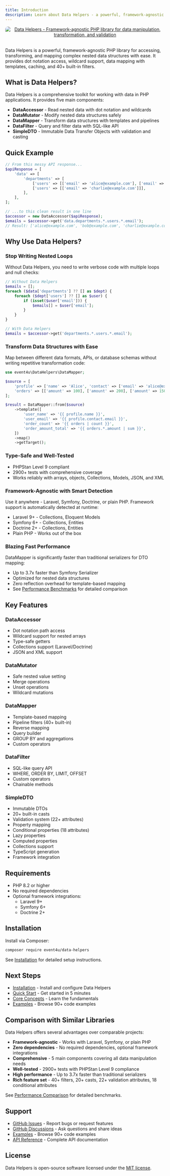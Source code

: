```yaml
---
title: Introduction
description: Learn about Data Helpers - a powerful, framework-agnostic PHP library for data manipulation
---
```


<div align="center" style="margin-bottom: 2rem;">
  <a href="https://event4u.app">
    <img alt="Data Helpers - Framework-agnostic PHP library for data manipulation, transformation, and validation" src="/data-helpers/banner.png" style="max-width: 100%; height: auto; border-radius: 8px;" />
  </a>
</div>

Data Helpers is a powerful, framework-agnostic PHP library for accessing, transforming, and mapping complex nested data structures with ease. It provides dot notation access, wildcard support, data mapping with templates, caching, and 40+ built-in filters.

## What is Data Helpers?

Data Helpers is a comprehensive toolkit for working with data in PHP applications. It provides five main components:

- **DataAccessor** - Read nested data with dot notation and wildcards
- **DataMutator** - Modify nested data structures safely
- **DataMapper** - Transform data structures with templates and pipelines
- **DataFilter** - Query and filter data with SQL-like API
- **SimpleDTO** - Immutable Data Transfer Objects with validation and casting

## Quick Example

```php
// From this messy API response...
$apiResponse = [
    'data' => [
        'departments' => [
            ['users' => [['email' => 'alice@example.com'], ['email' => 'bob@example.com']]],
            ['users' => [['email' => 'charlie@example.com']]],
        ],
    ],
];

// ...to this clean result in one line
$accessor = new DataAccessor($apiResponse);
$emails = $accessor->get('data.departments.*.users.*.email');
// Result: ['alice@example.com', 'bob@example.com', 'charlie@example.com']
```

## Why Use Data Helpers?

### Stop Writing Nested Loops

Without Data Helpers, you need to write verbose code with multiple loops and null checks:

```php
// Without Data Helpers
$emails = [];
foreach ($data['departments'] ?? [] as $dept) {
    foreach ($dept['users'] ?? [] as $user) {
        if (isset($user['email'])) {
            $emails[] = $user['email'];
        }
    }
}

// With Data Helpers
$emails = $accessor->get('departments.*.users.*.email');
```

### Transform Data Structures with Ease

Map between different data formats, APIs, or database schemas without writing repetitive transformation code:

```php
use event4u\DataHelpers\DataMapper;

$source = [
    'profile' => ['name' => 'Alice', 'contact' => ['email' => 'alice@example.com']],
    'orders' => [['amount' => 100], ['amount' => 200], ['amount' => 150]],
];

$result = DataMapper::from($source)
    ->template([
        'user_name' => '{{ profile.name }}',
        'user_email' => '{{ profile.contact.email }}',
        'order_count' => '{{ orders | count }}',
        'order_amount_total' => '{{ orders.*.amount | sum }}',
    ])
    ->map()
    ->getTarget();
```

### Type-Safe and Well-Tested

- PHPStan Level 9 compliant
- 2900+ tests with comprehensive coverage
- Works reliably with arrays, objects, Collections, Models, JSON, and XML

### Framework-Agnostic with Smart Detection

Use it anywhere - Laravel, Symfony, Doctrine, or plain PHP. Framework support is automatically detected at runtime:

- Laravel 9+ - Collections, Eloquent Models
- Symfony 6+ - Collections, Entities
- Doctrine 2+ - Collections, Entities
- Plain PHP - Works out of the box

### Blazing Fast Performance

DataMapper is significantly faster than traditional serializers for DTO mapping:

- Up to 3.7x faster than Symfony Serializer
- Optimized for nested data structures
- Zero reflection overhead for template-based mapping
- See [Performance Benchmarks](/performance/benchmarks) for detailed comparison

## Key Features

### DataAccessor
- Dot notation path access
- Wildcard support for nested arrays
- Type-safe getters
- Collections support (Laravel/Doctrine)
- JSON and XML support

### DataMutator
- Safe nested value setting
- Merge operations
- Unset operations
- Wildcard mutations

### DataMapper
- Template-based mapping
- Pipeline filters (40+ built-in)
- Reverse mapping
- Query builder
- GROUP BY and aggregations
- Custom operators

### DataFilter
- SQL-like query API
- WHERE, ORDER BY, LIMIT, OFFSET
- Custom operators
- Chainable methods

### SimpleDTO
- Immutable DTOs
- 20+ built-in casts
- Validation system (22+ attributes)
- Property mapping
- Conditional properties (18 attributes)
- Lazy properties
- Computed properties
- Collections support
- TypeScript generation
- Framework integration

## Requirements

- PHP 8.2 or higher
- No required dependencies
- Optional framework integrations:
  - Laravel 9+
  - Symfony 6+
  - Doctrine 2+

## Installation

Install via Composer:

```bash
composer require event4u/data-helpers
```

See [Installation](/getting-started/installation) for detailed setup instructions.

## Next Steps

- [Installation](/getting-started/installation) - Install and configure Data Helpers
- [Quick Start](/getting-started/quick-start) - Get started in 5 minutes
- [Core Concepts](/core-concepts/dot-notation) - Learn the fundamentals
- [Examples](/examples) - Browse 90+ code examples

## Comparison with Similar Libraries

Data Helpers offers several advantages over comparable projects:

- **Framework-agnostic** - Works with Laravel, Symfony, or plain PHP
- **Zero dependencies** - No required dependencies, optional framework integrations
- **Comprehensive** - 5 main components covering all data manipulation needs
- **Well-tested** - 2900+ tests with PHPStan Level 9 compliance
- **High performance** - Up to 3.7x faster than traditional serializers
- **Rich feature set** - 40+ filters, 20+ casts, 22+ validation attributes, 18 conditional attributes

See [Performance Comparison](/performance/comparison) for detailed benchmarks.

## Support

- [GitHub Issues](https://github.com/event4u-app/data-helpers/issues) - Report bugs or request features
- [GitHub Discussions](https://github.com/event4u-app/data-helpers/discussions) - Ask questions and share ideas
- [Examples](/examples) - Browse 90+ code examples
- [API Reference](/api) - Complete API documentation

## License

Data Helpers is open-source software licensed under the [MIT license](https://opensource.org/licenses/MIT).

